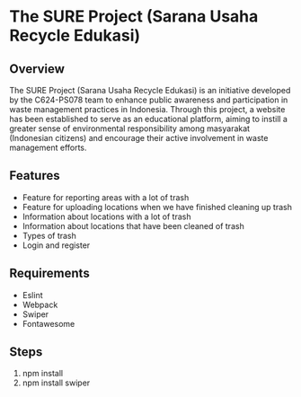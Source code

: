 # The SURE Project (Sarana Usaha Recycle Edukasi)

## Overview
The SURE Project (Sarana Usaha Recycle Edukasi) is an initiative developed by the C624-PS078 team to enhance public awareness and participation in waste management practices in Indonesia. Through this project, a website has been established to serve as an educational platform, aiming to instill a greater sense of environmental responsibility among masyarakat (Indonesian citizens) and encourage their active involvement in waste management efforts.

## Features
- Feature for reporting areas with a lot of trash
- Feature for uploading locations when we have finished cleaning up trash
- Information about locations with a lot of trash
- Information about locations that have been cleaned of trash
- Types of trash
- Login and register

## Requirements
- Eslint
- Webpack
- Swiper
- Fontawesome

## Steps
1. npm install
2. npm install swiper


